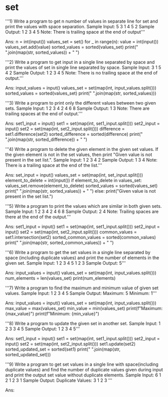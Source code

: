# set

'''1) Write a program to get n number of values in separate line for set and print the values with space separation.
Sample Input:
5
3
1
4
5
2
Sample Output:
1 2 3 4 5 
Note: There is trailing space at the end of output'''

Ans:
n = int(input())
values_set = set()
for _ in range(n):
    value = int(input())
    values_set.add(value)
sorted_values = sorted(values_set)
print(" ".join(map(str, sorted_values)) + " ")

'''2) Write a program to get input in a single line separated by space and print the values of set in single line separated by space.
Sample Input:
3 1 5 4 2
Sample Output:
1 2 3 4 5
Note: There is no trailing space at the end of output.'''

Ans:
input_values = input()
values_set = set(map(int, input_values.split()))
sorted_values = sorted(values_set)
print(" ".join(map(str, sorted_values)))

'''3) Write a program to print only the different values between two given sets.
Sample Input:
1 2 3 4
2 4 6 8
Sample Output:
1 3
Note: There are trailing spaces at the end of output.'''

Ans:
set1_input = input()
set1 = set(map(int, set1_input.split()))
set2_input = input()
set2 = set(map(int, set2_input.split()))
difference = set1.difference(set2)
sorted_difference = sorted(difference)
print(" ".join(map(str, sorted_difference)) + " ")

'''4) Write a program to delete the given element in the given set values. If the given element is not in the set values, then print "Given value is not present in the set list.".
Sample Input:
1 2 3 4
2
Sample Output:
1 3 4 
Note: There is a trailing space at the end of the list.'''

Ans:
set_input = input()
values_set = set(map(int, set_input.split()))
element_to_delete = int(input())
if element_to_delete in values_set:
    values_set.remove(element_to_delete)
    sorted_values = sorted(values_set)
    print(" ".join(map(str, sorted_values)) + " ")
else:
    print("Given value is not present in the set list.")

'''5) Write a program to print the values which are similar in both given sets.
Sample Input:
1 2 3 4
2 4 6 8
Sample Output:
2 4 
Note: Trailing spaces are there at the end of the output.'''

Ans:
set1_input = input()
set1 = set(map(int, set1_input.split()))
set2_input = input()
set2 = set(map(int, set2_input.split()))
common_values = set1.intersection(set2)
sorted_common_values = sorted(common_values)
print(" ".join(map(str, sorted_common_values)) + " ")

'''6)
Write a program to get the set values in a single line separated by space (including duplicate values) and print the number of elements in the given set.
Sample Input:
1 2 3 4 5 1 2 3
Sample Output:
5'''

Ans:
input_values = input()
values_set = set(map(int, input_values.split()))
num_elements = len(values_set)
print(num_elements)

'''7) Write a program to find the maximum and minimum value of given set values.
Sample Input:
1 2 3 4 5
Sample Output:
Maximum: 5
Minimum: 1'''

Ans:
input_values = input()
values_set = set(map(int, input_values.split()))
max_value = max(values_set)
min_value = min(values_set)
print(f"Maximum: {max_value}")
print(f"Minimum: {min_value}")

'''8) Write a program to update the given set in another set.
Sample Input:
1 2 3
3 4 5
Sample Output:
1 2 3 4 5'''

Ans:
set1_input = input()
set1 = set(map(int, set1_input.split()))
set2_input = input()
set2 = set(map(int, set2_input.split()))
set1.update(set2)
sorted_updated_set = sorted(set1)
print(" ".join(map(str, sorted_updated_set)))

'''9) Write a program to get set values in a single line with space(including duplicate values) and find the number of duplicate values given during input and print the output set value without duplicate elements.
Sample Input:
6
1
2
1
2
3
1
Sample Output:
Duplicate Values: 3
1 2 3 '''

Ans:















